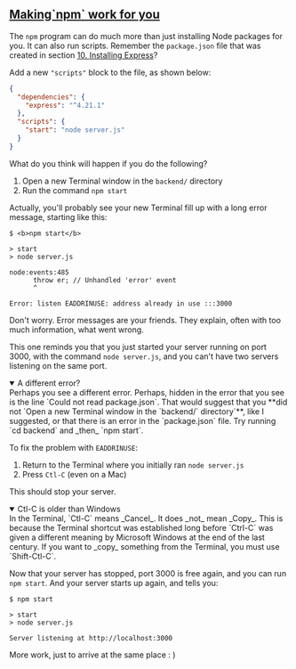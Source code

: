 <!-- npm scripts -->
<section
  id="npm-scripts"
  aria-labelledby="npm-scripts"
  data-item="npm Scripts"
>
  <h2><a href="#npm-scripts">Making`npm` work for you</a></h2>

The `npm` program can do much more than just installing Node packages for you. It can also run scripts. Remember the `package.json` file that was created in section [10. Installing Express](#installing-express)?

Add a new `"scripts"` block to the file, as shown below:
```json
{
  "dependencies": {
    "express": "^4.21.1"
  },
  "scripts": {
    "start": "node server.js"
  }
}
```

What do you think will happen if you do the following?

1. Open a new Terminal window in the `backend/` directory
2. Run the command `npm start`

Actually, you'll probably see your new Terminal fill up with a long error message, starting like this:

```bash-#
$ <b>npm start</b>

> start
> node server.js

node:events:485
      throw er; // Unhandled 'error' event
      ^

Error: listen EADDRINUSE: address already in use :::3000
```

Don't worry. Error messages are your friends. They explain, often with too much information, what went wrong.

This one reminds you that you just started your server running on port 3000, with the command `node server.js`, and you can't have two servers listening on the same port.

<details class="warn" open>
<summary>A different error?</summary>
Perhaps you see a different error. Perhaps, hidden in the error that you see is the line `Could not read package.json`. That would suggest that you **did not `Open a new Terminal window in the `backend/` directory`**, like I suggested, or that there is an error in the `package.json` file. Try running `cd backend` and  _then_ `npm start`.

</details>

To fix the problem with `EADDRINUSE`:

1. Return to the Terminal where you initially ran `node server.js`
2. Press `Ctl-C` (even on a Mac)

This should stop your server.

<details class="note" open>
<summary>Ctl-C is older than Windows</summary>
In the Terminal, `Ctl-C` means _Cancel_. It does _not_ mean _Copy_. This is because the Terminal shortcut was established long before `Ctrl-C` was given a different meaning by Microsoft Windows at the end of the last century. If you want to _copy_ something from the Terminal, you must use `Shift-Ctl-C`.

</details>

Now that your server has stopped, port 3000 is free again, and you can run `npm start`. And your server starts up again, and tells you:
```bash-#
$ npm start

> start
> node server.js

Server listening at http://localhost:3000
```

More work, just to arrive at the same place : )

</section>
